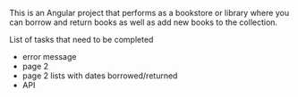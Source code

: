 This is an Angular project that performs as a bookstore or library where you can borrow and return books as well as add new books to the collection.

List of tasks that need to be completed
* error message
* page 2
* page 2 lists with dates borrowed/returned
* API
